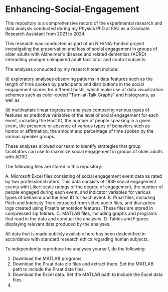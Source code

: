 # Enhancing-Social-Engagement

This repository is a comprehensive record of the experimental research and data analysis conducted during my Physics PhD at FAU as a Graduate Research Assistant from 2021 to 2024.  

This research was conducted as part of an NIH/NIA-funded project investigating the preservation and loss of social engagement in groups of older adults 
with Alzheimer's disease and related dementias (ADRD) interacting younger unimpaired adult facilitator and control subjects.


The analyses conducted by my research team include: 

(i) exploratory analyses observing patterns in data features such as the length of time spoken by participants and 
distributions in the social engagement scores for different hosts, which make use of data visualization schemes such as color-coded "Turn-at-Talk Graphs" and histograms, as well as 

(ii) multivariate linear regression analyses comparing various types of features as predictive variables of the level of social engagement for each event, 
including the Host ID, the number of people speaking in a given event, the presence or absence of various types of behaviors such as humor or affirmation, 
the amount and percentage of time spoken by the various speaker groups.  

These analyses allowed our team to identify strategies that group facilitators can use to maximize social engagement in groups of older adults with ADRD.


The following files are stored in this repository:

A. Microsoft Excel files consisting of social engagement event data as rated by two professional raters.  This data consists of 1839 social engagement events with
   Likert scale ratings of the degree of engagement, the number of people engaged during each event, and indicator variables for various types of behavior and
   the host ID for each event.
B. Praat files, including Pitch and Intensity Tiers extracted from video audio files, and diarization logs created using Praat's annotation features.
   These files are stored in compressed zip folders.
C. MATLAB files, including graphs and programs that read in the data and conduct the analyses.
D. Tables and Figures displaying relevant data produced by the analyses.


All data that is made publicly available here has been deidentified in accordance with standard research ethics regarding human subjects.


To independently reproduce the analyses yourself, do the following:

1. Download the MATLAB programs.
2. Download the Praat data zip files and extract them.  Set the MATLAB path to include the Praat data files.
3. Download the Excel data.  Set the MATLAB path to include the Excel data files.
4. 
